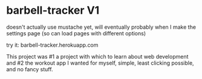 # barbell-tracker V1
doesn't actually use mustache yet, will eventually probably when I make the settings page (so can load pages with
different options)

try it: barbell-tracker.herokuapp.com

This project was #1 a project with which to learn about web development and #2 the workout app I wanted for myself,
simple, least clicking possible, and no fancy stuff.

